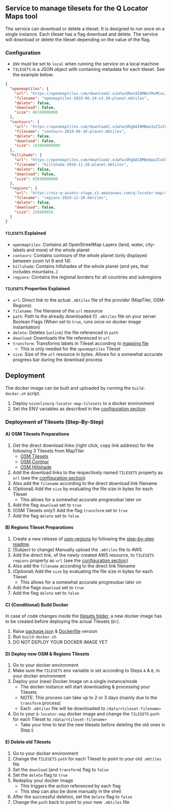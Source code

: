 ## Service to manage tilesets for the Q Locator Maps tool

The service can download or delete a tileset. It is designed to run once on a single instance. Each tileset has a flag download and delete. The service will download or delete the tileset depending on the value of the flag.

### Configuration

- `ENV` must be set to `local` when running the service on a local machine
- `TILESETS` is a JSON object with containing metadata for each tileset. See the example below:

```json
{
  "openmaptiles": {
    "url": "https://openmaptiles.com/download/.eJwFwcERwCAIBMBefMvMCacJtWTyECL9l5Ddp23cLCIlToawQHHVkGuY2UoMsFpv27y4ywUrphAGucNT8CGXu-ZZs_VBur4_m44VEg.XSNhSQ.yP4kLh3nZelCDDTMnG_H_I9DDV8/osm-2019-06-24-v3.10-planet.mbtiles",
    "filename": "openmaptiles-2019-06-24-v3.10-planet.mbtiles",
    "delete": false,
    "download": false,
    "size": 66330000000
  },
  "contours": {
    "url": "https://openmaptiles.com/download/.eJwFwcERgDAIBMBeeIeZIxCUWhwfAUP_Jbj70MZtbSjOU8nWMI45ky9RVS8IrGnQ1mjbHQzPxQYF3xnF-FAeMev4oiEmoe8Pm4QVEA.XSNhfw.Bk4nqijAsT4V2eQ9y77Z8gYT4_g/contours-2019-04-10-planet.mbtiles",
    "filename": "contours-2019-04-10-planet.mbtiles",
    "delete": false,
    "download": false,
    "size": 142660000000
  },
  "hillshade": {
    "url": "https://openmaptiles.com/download/.eJwFwcERgDAIBMBe8paZCxCEWhwfAUP_Jbj7jA3XVhTlqSRtKAVz0j1FxAoT2uMaW6J1dxAsFykE5BlF-FAWwXVsjWs6-_sDhq8U4Q.XSNhqg.eG7FWyfJipzGm5HXi96fYMzXJD0/hillshade-2016-11-28-planet.mbtiles",
    "filename": "hillshade-2016-11-28-planet.mbtiles",
    "delete": false,
    "download": false,
    "size": 83030000000
  },
  "regions": {
    "url": "https://nzz-q-assets-stage.s3.amazonaws.com/q-locator-map/regions-2019-12-20.mbtiles",
    "filename": "regions-2019-12-20.mbtiles",
    "delete": false,
    "download": false,
    "size": 220409856
  }
}
```

#### `TILESETS` Explained

- `openmaptiles`: Contains all OpenStreetMap Layers (land, water, city-labels and more) of the whole planet
- `contours`: Contains contours of the whole planet (only displayed between zoom lvl 9 and 14)
- `hillshade`: Contains hillshades of the whole planet (and yes, that includes mountains..)
- `regions`: Contains the regional borders for all countries and subregions

#### `TILESETS` Properties Explained

- `url`: Direct link to the actual `.mbtiles` file of the provider (MapTiler, OSM-Regions)
- `filename`: The filename of the `url` resource
- `path`: Path to the already downloaded (!) `.mbtiles` file on your server
  Boolean Flags (When set to `true`, runs once on docker image instantiation)
- `delete`: Deletes (`unlink`) the file referenced in `path`
- `download`: Downloads the file referenced in `url`
- `transform`: Transforms labels in Tileset according to [mapping file](./mapping.json)
  - This is only needed for the `openmaptiles` Tileset
- `size`: Size of the `url` resource in bytes. Allows for a somewhat accurate progress bar during the download process

## Deployment

The docker image can be built and uploaded by running the `build-docker.sh` script.

1. Deploy `nzzonline/q-locator-map-tilesets` to a docker environment
2. Set the ENV variables as described in the [configuration section](#configuration)

### Deployment of Tilesets (Step-By-Step)

#### A) OSM Tilesets Preparations

1. Get the direct download links (right click, copy link address) for the following 3 Tilesets from MapTiler
   - [OSM Tilesets](https://data.maptiler.com/downloads/tileset/osm/)
   - [OSM Contour](https://data.maptiler.com/downloads/tileset/contours/)
   - [OSM Hillshade](https://data.maptiler.com/downloads/tileset/hillshade/)
2. Add the download links to the respectively named `TILESETS` property as `url` (see the [configuration section](#configuration))
3. Also add the `filename` according to the direct download link filename
4. (Optional) Add the `size` by evaluating the file size in bytes for each Tileset
   - This allows for a somewhat accurate progressbar later on
5. Add the flag `download` set to `true`
6. (OSM Tilesets only!) Add the flag `transform` set to `true`
7. Add the flag `delete` set to `false`

#### B) Regions Tileset Preparations

1. Create a new release of [osm-regions](https://github.com/nzzdev/osm-regions) by following the [step-by-step readme](https://github.com/nzzdev/osm-regions/blob/master/STEPS.md).
2. (Subject to change) Manually upload the `.mbtiles` file to AWS
3. Add the direct link, of the newly created AWS resource, to `TILESETS` `regions` property as `url` (see the [configuration section](#configuration))
4. Also add the `filename` according to the direct link filename
5. (Optional) Add the `size` by evaluating the file size in bytes for each Tileset
   - This allows for a somewhat accurate progressbar later on
6. Add the flags `download` set to `true`
7. Add the flag `delete` set to `false`

#### C) (Conditional) Build Docker

In case of code changes inside the [tilesets folder](./), a new docker image has to be created before deploying the actual Tilesets (`D)`).

1. Raise [package.json](./package.json) & [Dockerfile](./Dockerfile) version
2. Run `build-docker.sh`
3. DO NOT DEPLOY YOUR DOCKER IMAGE YET

#### D) Deploy new OSM & Regions Tilesets

1. Go to your docker environment
2. Make sure the `TILESETS` env variable is set according to Steps `A` & `B`, in your docker environment
3. Deploy your (new) Docker Image on a single instance/node
   - The docker instance will start downloading & processing your Tilesets
   - NOTE: This process can take up to 2 or 3 days (mainly due to the `transform` process)
   - Each `.mbtiles` file will be downloaded to `/data/<tileset-filename>`
4. Go to your `Q-locator-map` docker image and change the `TILESETS` `path` for each Tileset to `/data/<tileset-filename>`
   - Take your time to test the new tilesets before deleting the old ones in Step `E`

#### E) Delete old Tilesets

1. Go to your docker environment
2. Change the `TILESETS` `path` for each Tileset to point to your old `.mbtiles` file
3. Set the `download` (and `transform`) flag to `false`
4. Set the `delete` flag to `true`
5. Redeploy your docker image
   - This triggers the action referenced by each flag
   - This step can also be done manually in the shell
6. After the successful deletion, set the `delete` flag to `false`
7. Change the `path` back to point to your new `.mbtiles` file
